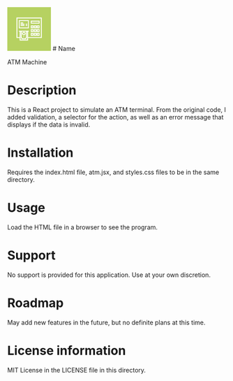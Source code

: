 <img src="images/atm.png" width='100'>
# Name

ATM Machine

# Description

This is a React project to simulate an ATM terminal.
From the original code, I added validation, a selector for the action,
as well as an error message that displays if the data is invalid.

# Installation

Requires the index.html file, atm.jsx, and styles.css files to be in the same directory.

# Usage

Load the HTML file in a browser to see the program.

# Support

No support is provided for this application.  Use at your own discretion.

# Roadmap

May add new features in the future, but no definite plans at this time.

# License information

MIT License in the LICENSE file in this directory.
